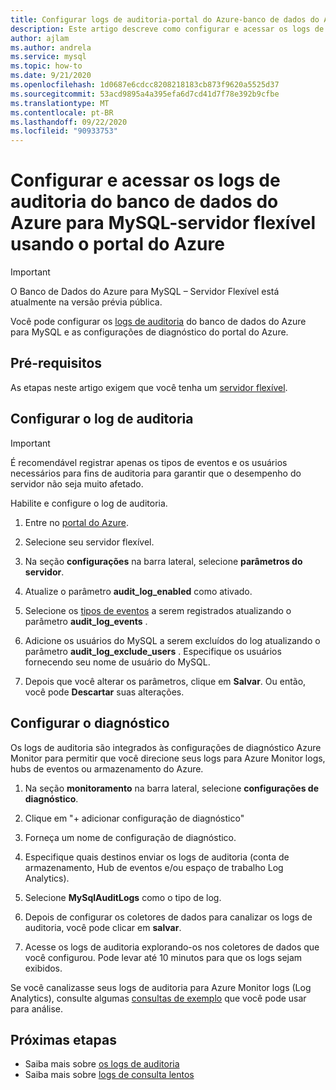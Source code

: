 ```yaml
---
title: Configurar logs de auditoria-portal do Azure-banco de dados do Azure para MySQL-servidor flexível
description: Este artigo descreve como configurar e acessar os logs de auditoria no banco de dados do Azure para MySQL servidor flexível do portal do Azure.
author: ajlam
ms.author: andrela
ms.service: mysql
ms.topic: how-to
ms.date: 9/21/2020
ms.openlocfilehash: 1d0687e6cdcc8208218183cb873f9620a5525d37
ms.sourcegitcommit: 53acd9895a4a395efa6d7cd41d7f78e392b9cfbe
ms.translationtype: MT
ms.contentlocale: pt-BR
ms.lasthandoff: 09/22/2020
ms.locfileid: "90933753"
---
```

# <a name="configure-and-access-audit-logs-for-azure-database-for-mysql---flexible-server-using-the-azure-portal"></a>Configurar e acessar os logs de auditoria do banco de dados do Azure para MySQL-servidor flexível usando o portal do Azure

> [!IMPORTANT]
> O Banco de Dados do Azure para MySQL – Servidor Flexível está atualmente na versão prévia pública.

Você pode configurar os [logs de auditoria](concepts-audit-logs.md) do banco de dados do Azure para MySQL e as configurações de diagnóstico do portal do Azure.

## <a name="prerequisites"></a>Pré-requisitos
As etapas neste artigo exigem que você tenha um [servidor flexível](quickstart-create-server-portal.md).

## <a name="configure-audit-logging"></a>Configurar o log de auditoria

>[!IMPORTANT]
> É recomendável registrar apenas os tipos de eventos e os usuários necessários para fins de auditoria para garantir que o desempenho do servidor não seja muito afetado.

Habilite e configure o log de auditoria.

1. Entre no [portal do Azure](https://portal.azure.com/).

1. Selecione seu servidor flexível.

1. Na seção **configurações** na barra lateral, selecione **parâmetros do servidor**.
    <!--:::image type="content" source="./media/howto-configure-audit-logs-portal/server-parameters.png" alt-text="Server parameters":::-->

1. Atualize o parâmetro **audit_log_enabled** como ativado.
    <!-- :::image type="content" source="./media/howto-configure-audit-logs-portal/audit-log-enabled.png" alt-text="Enable audit logs":::-->

1. Selecione os [tipos de eventos](concepts-audit-logs.md#configure-audit-logging) a serem registrados atualizando o parâmetro **audit_log_events** .
    <!-- :::image type="content" source="./media/howto-configure-audit-logs-portal/audit-log-events.png" alt-text="Audit log events":::-->

1. Adicione os usuários do MySQL a serem excluídos do log atualizando o parâmetro **audit_log_exclude_users** . Especifique os usuários fornecendo seu nome de usuário do MySQL.
    <!--:::image type="content" source="./media/howto-configure-audit-logs-portal/audit-log-exclude-users.png" alt-text="Audit log exclude users":::-->

1. Depois que você alterar os parâmetros, clique em **Salvar**. Ou então, você pode **Descartar** suas alterações.
    <!--:::image type="content" source="./media/howto-configure-audit-logs-portal/save-parameters.png" alt-text="Save":::-->

## <a name="set-up-diagnostics"></a>Configurar o diagnóstico

Os logs de auditoria são integrados às configurações de diagnóstico Azure Monitor para permitir que você direcione seus logs para Azure Monitor logs, hubs de eventos ou armazenamento do Azure.

1. Na seção **monitoramento** na barra lateral, selecione **configurações de diagnóstico**.

1. Clique em "+ adicionar configuração de diagnóstico"  <!-- :::image type="content" source="./media/howto-configure-audit-logs-portal/add-diagnostic-setting.png" alt-text="Add diagnostic setting":::-->

1. Forneça um nome de configuração de diagnóstico.

1. Especifique quais destinos enviar os logs de auditoria (conta de armazenamento, Hub de eventos e/ou espaço de trabalho Log Analytics).

1. Selecione **MySqlAuditLogs** como o tipo de log.
    <!-- :::image type="content" source="./media/howto-configure-audit-logs-portal/configure-diagnostic-setting.png" alt-text="Configure diagnostic setting"::: -->

1. Depois de configurar os coletores de dados para canalizar os logs de auditoria, você pode clicar em **salvar**.
    <!-- :::image type="content" source="./media/howto-configure-audit-logs-portal/save-diagnostic-setting.png" alt-text="Save diagnostic setting":::-->

1. Acesse os logs de auditoria explorando-os nos coletores de dados que você configurou. Pode levar até 10 minutos para que os logs sejam exibidos.

Se você canalizasse seus logs de auditoria para Azure Monitor logs (Log Analytics), consulte algumas [consultas de exemplo](concepts-audit-logs.md#analyze-logs-in-azure-monitor-logs) que você pode usar para análise.  

## <a name="next-steps"></a>Próximas etapas

- Saiba mais sobre [os logs de auditoria](concepts-audit-logs.md)
- Saiba mais sobre [logs de consulta lentos](concepts-slow-query-logs.md)
<!-- - Learn how to configure audit logs in the [Azure CLI](howto-configure-audit-logs-cli.md)-->